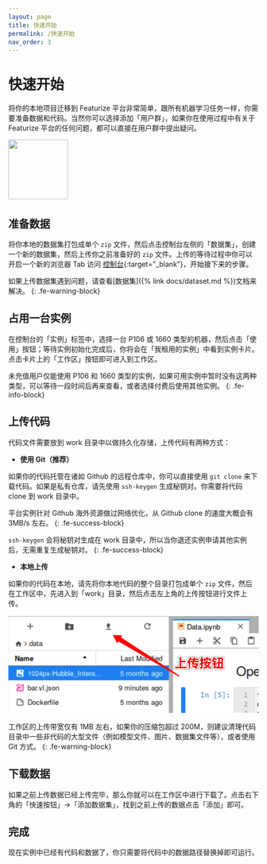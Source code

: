 ```yaml
---
layout: page
title: 快速开始
permalink: /快速开始
nav_order: 3
---
```


# 快速开始

将你的本地项目迁移到 Featurize 平台非常简单，跟所有机器学习任务一样，你需要准备数据和代码。当然你可以选择添加「用户群」，如果你在使用过程中有关于 Featurize 平台的任何问题，都可以直接在用户群中提出疑问。

<img src="https://featurize-public.oss-cn-beijing.aliyuncs.com/wechat-group.png" width="120" height="120" />

## 准备数据

将你本地的数据集打包成单个 `zip` 文件，然后点击控制台左侧的「数据集」，创建一个新的数据集，然后上传你之前准备好的 `zip` 文件。上传的等待过程中你可以开启一个新的浏览器 Tab 访问 [控制台](https://featurize.cn){:target="_blank"}，开始接下来的步骤。

如果上传数据集遇到问题，请查看[数据集]({% link docs/dataset.md %})文档来解决。
{: .fe-warning-block}

## 占用一台实例

在控制台的「实例」标签中，选择一台 P106 或 1660 类型的机器，然后点击「使用」按钮；等待实例初始化完成后，你将会在「我租用的实例」中看到实例卡片。点击卡片上的「工作区」按钮即可进入到工作区。

未充值用户仅能使用 P106 和 1660 类型的实例，如果可用实例中暂时没有这两种类型，可以等待一段时间后再来查看，或者选择付费后使用其他实例。
{: .fe-info-block}

## 上传代码

代码文件需要放到 work 目录中以做持久化存储，上传代码有两种方式：

* **使用 Git（推荐）**

如果你的代码托管在诸如 Github 的远程仓库中，你可以直接使用 `git clone` 来下载代码。如果是私有仓库，请先使用 `ssh-keygen` 生成秘钥对。你需要将代码 clone 到 work 目录中。

平台实例针对 Github 海外资源做过网络优化，从 Github clone 的速度大概会有 3MB/s 左右。
{: .fe-success-block}

`ssh-keygen` 会将秘钥对生成在 work 目录中，所以当你退还实例申请其他实例后，无需重复生成秘钥对。
{: .fe-success-block}

* **本地上传**

如果你的代码在本地，请先将你本地代码的整个目录打包成单个 `zip` 文件，然后在工作区中，先进入到「work」目录，然后点击左上角的上传按钮进行文件上传。

![](/asset/workspace-upload.png)

工作区的上传带宽仅有 1MB 左右，如果你的压缩包超过 200M，则建议清理代码目录中一些非代码的大型文件（例如模型文件、图片、数据集文件等），或者使用 Git 方式。
{: .fe-warning-block}

## 下载数据

如果之前上传数据已经上传完毕，那么你就可以在工作区中进行下载了。点击右下角的「快速按钮」->「添加数据集」，找到之前上传的数据点击「添加」即可。

## 完成

现在实例中已经有代码和数据了，你只需要将代码中的数据路径替换掉即可运行。
